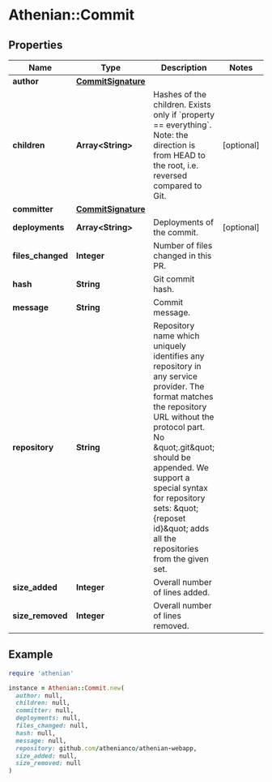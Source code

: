 # Athenian::Commit

## Properties

| Name | Type | Description | Notes |
| ---- | ---- | ----------- | ----- |
| **author** | [**CommitSignature**](CommitSignature.md) |  |  |
| **children** | **Array&lt;String&gt;** | Hashes of the children. Exists only if &#x60;property &#x3D;&#x3D; everything&#x60;. Note: the direction is from HEAD to the root, i.e. reversed compared to Git.  | [optional] |
| **committer** | [**CommitSignature**](CommitSignature.md) |  |  |
| **deployments** | **Array&lt;String&gt;** | Deployments of the commit. | [optional] |
| **files_changed** | **Integer** | Number of files changed in this PR. |  |
| **hash** | **String** | Git commit hash. |  |
| **message** | **String** | Commit message. |  |
| **repository** | **String** | Repository name which uniquely identifies any repository in any service provider. The format matches the repository URL without the protocol part. No \&quot;.git\&quot; should be appended. We support a special syntax for repository sets: \&quot;{reposet id}\&quot; adds all the repositories from the given set.  |  |
| **size_added** | **Integer** | Overall number of lines added. |  |
| **size_removed** | **Integer** | Overall number of lines removed. |  |

## Example

```ruby
require 'athenian'

instance = Athenian::Commit.new(
  author: null,
  children: null,
  committer: null,
  deployments: null,
  files_changed: null,
  hash: null,
  message: null,
  repository: github.com/athenianco/athenian-webapp,
  size_added: null,
  size_removed: null
)
```

